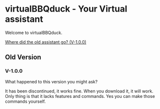 # virtualBBQduck - Your Virtual assistant
Welcome to virtualBBQduck.

[Where did the old assistant go? (V-1.0.0)](#old-version)



## Old Version
### V-1.0.0

What happened to this version you might ask?

It has been discontinued, it works fine. When you download it, it will work. Only thing is that it lacks features and commands. Yes you can make those commands yourself.